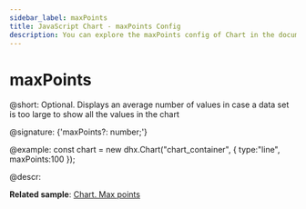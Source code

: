 ```yaml
---
sidebar_label: maxPoints
title: JavaScript Chart - maxPoints Config 
description: You can explore the maxPoints config of Chart in the documentation of the DHTMLX JavaScript UI library. Browse developer guides and API reference, try out code examples and live demos, and download a free 30-day evaluation version of DHTMLX Suite 7.
---
```


# maxPoints

@short: Optional. Displays an average number of values in case a data set is too large to show all the values in the chart

@signature: {'maxPoints?: number;'}

@example:
const chart = new dhx.Chart("chart_container", {
	type:"line",
	maxPoints:100
});

@descr:

**Related sample**: [Chart. Max points](https://snippet.dhtmlx.com/6917eudu)

[comment]: # (@related: chart/configuration_properties.md#main-properties)

